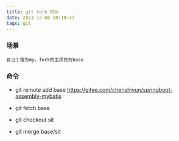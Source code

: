```yaml
---
title: git fork 同步
date: 2023-12-06 10:18:47
tags: git
---
```


### 场景
`自己工程为my，fork的主项目为base`
<!-- more -->


### 命令

* git remote add base https://gitee.com/chenshiyun/springboot-assembly-mybatis

* git fetch base

* git checkout sit
* git merge base/sit
